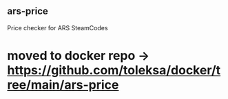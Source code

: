 ## ars-price
Price checker for ARS SteamCodes

# moved to docker repo -> https://github.com/toleksa/docker/tree/main/ars-price

